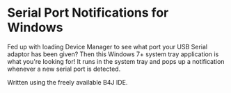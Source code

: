 # Serial Port Notifications for Windows

Fed up with loading Device Manager to see what port your USB Serial adaptor has been given? Then this Windows 7+ system tray application is what you're looking for! It runs in the system tray and pops up a notification whenever a new serial port is detected.

Written using the freely available B4J IDE.
